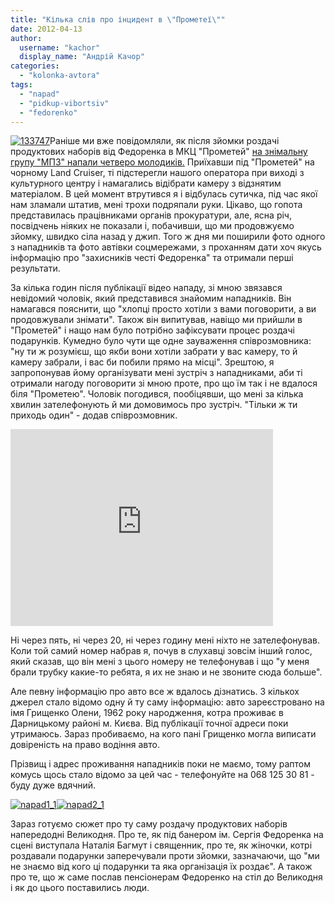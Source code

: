 ```yaml
---
title: "Кілька слів про інцидент в \"Прометеї\""
date: 2012-04-13
author: 
  username: "kachor"
  display_name: "Андрій Качор"
categories: 
  - "kolonka-avtora"
tags: 
  - "napad"
  - "pidkup-vibortsiv"
  - "fedorenko"
---
```


[![](https://mpz.brovary.org/wp-content/uploads/2012/04/133747.jpg "133747")](https://mpz.brovary.org/wp-content/uploads/2012/04/133747.jpg)Раніше ми вже повідомляли, як після зйомки роздачі продуктових наборів від Федоренка в МКЦ "Прометей" [на знімальну групу "МПЗ" напали четверо молодиків.](https://mpz.brovary.org/terminovo-na-znimalnu-grupu-mayesh-pravo-znati-zdiysneno-napad/) Приїхавши під "Прометей" на чорному Land Cruiser, ті підстерегли нашого оператора при виході з культурного центру і намагались відібрати камеру з відзнятим матеріалом. В цей момент втрутився я і відбулась сутичка, під час якої нам зламали штатив, мені трохи подряпали руки. Цікаво, що гопота представилась працівниками органів прокуратури, але, ясна річ, посвідчень ніяких не показали і, побачивши, що ми продовжуємо зйомку, швидко сіла назад у джип. Того ж дня ми поширили фото одного з нападників та фото автівки соцмережами, з проханням дати хоч якусь інформацію про "захисників честі Федоренка" та отримали перші результати.

За кілька годин після публікації відео нападу, зі мною звязався невідомий чоловік, який представився знайомим нападників. Він намагався пояснити, що "хлопці просто хотіли з вами поговорити, а ви продовжували знімати". Також він випитував, навіщо ми прийшли в "Прометей" і нащо нам було потрібно зафіксувати процес роздачі подарунків. Кумедно було чути ще одне зауваження співрозмовника: "ну ти ж розумієш, що якби вони хотіли забрати у вас камеру, то й камеру забрали, і вас би побили прямо на місці". Зрештою, я запропонував йому організувати мені зустріч з нападниками, аби ті отримали нагоду поговорити зі мною проте, про що їм так і не вдалося біля "Прометею". Чоловік погодився, пообіцявши, що мені за кілька хвилин зателефонують й ми домовимось про зустріч. "Тільки ж ти приходь один" - додав співрозмовник.

<iframe src="http://www.youtube.com/embed/yP0yzis0vS8" frameborder="0" width="420" height="315"></iframe>

Ні через пять, ні через 20, ні через годину мені ніхто не зателефонував. Коли той самий номер набрав я, почув в слухавці зовсім інший голос, який сказав, що він мені з цього номеру не телефонував і що "у меня брали трубку какие-то ребята, я их не знаю и не звоните сюда больше".

Але певну інформацію про авто все ж вдалось дізнатись. З кількох джерел стало відомо одну й ту саму інформацію: авто зареєстровано на імя Грищенко Олени, 1962 року народження, котра проживає в Дарницькому районі м. Києва. Від публікації точної адреси поки утримаюсь. Зараз пробиваємо, на кого пані Грищенко могла виписати довіреність на право водіння авто.

Прізвищ і адрес проживання нападників поки не маємо, тому раптом комусь щось стало відомо за цей час - телефонуйте на 068 125 30 81 - буду дуже вдячний.

[![](https://mpz.brovary.org/wp-content/uploads/2012/04/napad1_1.jpg "napad1_1")](https://mpz.brovary.org/wp-content/uploads/2012/04/napad1_1.jpg)[![](https://mpz.brovary.org/wp-content/uploads/2012/04/napad2_1.jpg "napad2_1")](https://mpz.brovary.org/wp-content/uploads/2012/04/napad2_1.jpg)

Зараз готуємо сюжет про ту саму роздачу продуктових наборів напередодні Великодня. Про те, як під банером ім. Сергія Федоренка на сцені виступала Наталія Багмут і священник, про те, як жіночки, котрі роздавали подарунки заперечували проти зйомки, зазначаючи, що "ми не знаємо від кого ці подарунки та яка організація їх роздає". А також про те, що ж саме послав пенсіонерам Федоренко на стіл до Великодня і як до цього поставились люди.

